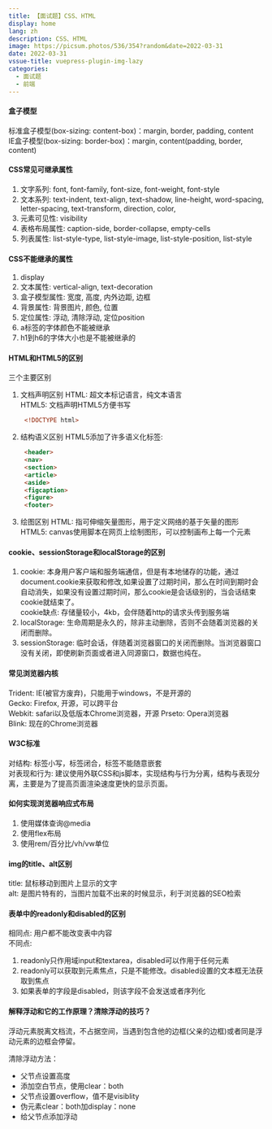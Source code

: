 ```yaml
---
title: 【面试题】CSS、HTML
display: home
lang: zh
description: CSS、HTML
image: https://picsum.photos/536/354?random&date=2022-03-31
date: 2022-03-31
vssue-title: vuepress-plugin-img-lazy
categories:
  - 面试题
  - 前端
---
```


#### 盒子模型

标准盒子模型(box-sizing: content-box)：margin, border, padding, content  
IE盒子模型(box-sizing: border-box)：margin, content(padding, border, content) 

<!-- more -->

#### CSS常见可继承属性

1. 文字系列: font, font-family, font-size, font-weight, font-style
2. 文本系列: text-indent, text-align, text-shadow, line-height, word-spacing, letter-spacing, text-transform, direction, color,
3. 元素可见性: visibility
4. 表格布局属性: caption-side, border-collapse, empty-cells
5. 列表属性: list-style-type, list-style-image, list-style-position, list-style

#### CSS不能继承的属性

1. display
2. 文本属性: vertical-align, text-decoration
3. 盒子模型属性: 宽度, 高度, 内外边距, 边框
4. 背景属性: 背景图片, 颜色, 位置
5. 定位属性: 浮动, 清除浮动, 定位position
6. a标签的字体颜色不能被继承
7. h1到h6的字体大小也是不能被继承的

#### HTML和HTML5的区别

三个主要区别
1. 文档声明区别
   HTML: 超文本标记语言，纯文本语言  
   HTML5: 文档声明HTML5方便书写 
   ``` html
    <!DOCTYPE html>
   ```
2. 结构语义区别
   HTML5添加了许多语义化标签:  
   ``` html
    <header>
    <nav>
    <section>
    <article>
    <aside>
    <figcaption>
    <figure>
    <footer>
   ```
3. 绘图区别
   HTML: 指可伸缩矢量图形，用于定义网络的基于矢量的图形  
   HTML5: canvas使用脚本在网页上绘制图形，可以控制画布上每一个元素

#### cookie、sessionStorage和localStorage的区别

1. cookie: 本身用户客户端和服务端通信，但是有本地储存的功能，通过document.cookie来获取和修改,如果设置了过期时间，那么在时间到期时会自动消失，如果没有设置过期时间，那么cookie是会话级别的，当会话结束cookie就结束了。  
   cookie缺点: 存储量较小，4kb，会伴随着http的请求头传到服务端
2. localStorage: 生命周期是永久的，除非主动删除，否则不会随着浏览器的关闭而删除。
3. sessionStorage: 临时会话，伴随着浏览器窗口的关闭而删除。当浏览器窗口没有关闭，即使刷新页面或者进入同源窗口，数据也纯在。

#### 常见浏览器内核

Trident: IE(被官方废弃)，只能用于windows，不是开源的  
Gecko: Firefox, 开源，可以跨平台  
Webkit: safari以及低版本Chrome浏览器，开源
Prseto: Opera浏览器  
Blink: 现在的Chrome浏览器

#### W3C标准

对结构: 标签小写，标签闭合，标签不能随意嵌套  
对表现和行为: 建议使用外联CSS和js脚本，实现结构与行为分离，结构与表现分离，主要是为了提高页面渲染速度更快的显示页面。  

#### 如何实现浏览器响应式布局

1. 使用媒体查询@media
2. 使用flex布局
3. 使用rem/百分比/vh/vw单位

#### img的title、alt区别

title: 鼠标移动到图片上显示的文字  
alt: 是图片特有的，当图片加载不出来的时候显示，利于浏览器的SEO检索

#### 表单中的readonly和disabled的区别

相同点: 用户都不能改变表中内容  
不同点: 
1. readonly只作用域input和textarea，disabled可以作用于任何元素
2. readonly可以获取到元素焦点，只是不能修改。disabled设置的文本框无法获取到焦点  
3. 如果表单的字段是disabled，则该字段不会发送或者序列化

#### 解释浮动和它的工作原理？清除浮动的技巧？

浮动元素脱离文档流，不占据空间，当遇到包含他的边框(父亲的边框)或者同是浮动元素的边框会停留。  

清除浮动方法：  
- 父节点设置高度
- 添加空白节点，使用clear：both
- 父节点设置overflow，值不是visiblity
- 伪元素clear：both加display：none
- 给父节点添加浮动